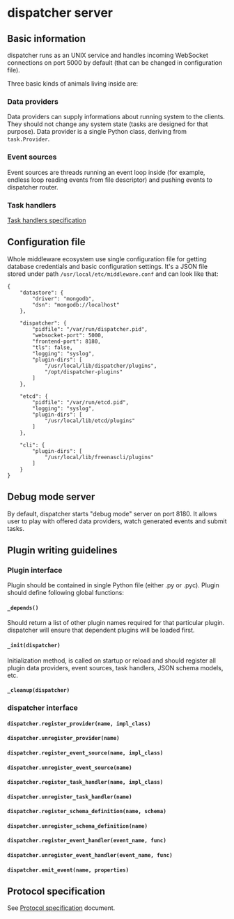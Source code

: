 # dispatcher server

## Basic information

dispatcher runs as an UNIX service and handles incoming WebSocket connections on port 5000 by default (that can be changed in configuration file).

Three basic kinds of animals living inside are:

### Data providers

Data providers can supply informations about running system to the clients. They should not change any system state (tasks are designed for that purpose). Data provider is a single Python class, deriving from `task.Provider`.

### Event sources

Event sources are threads running an event loop inside (for example, endless loop reading events from file descriptor) and pushing events to dispatcher router.

### Task handlers

[Task handlers specification](tasks.md)

## Configuration file

Whole middleware ecosystem use single configuration file for getting database credentials and basic configuration settings. It's a JSON file stored under path `/usr/local/etc/middleware.conf` and can look like that:

```
{
    "datastore": {
        "driver": "mongodb",
        "dsn": "mongodb://localhost"
    },

    "dispatcher": {
        "pidfile": "/var/run/dispatcher.pid",
        "websocket-port": 5000,
        "frontend-port": 8180,
        "tls": false,
        "logging": "syslog",
        "plugin-dirs": [
            "/usr/local/lib/dispatcher/plugins",
            "/opt/dispatcher-plugins"
        ]
    },

    "etcd": {
        "pidfile": "/var/run/etcd.pid",
        "logging": "syslog",
        "plugin-dirs": [
            "/usr/local/lib/etcd/plugins"
        ]
    },

    "cli": {
        "plugin-dirs": [
            "/usr/local/lib/freenascli/plugins"
        ]
    }
}
```

## Debug mode server

By default, dispatcher starts "debug mode" server on port 8180. It allows user to play with offered data providers, watch generated events and submit tasks.

## Plugin writing guidelines

### Plugin interface

Plugin should be contained in single Python file (either .py or .pyc). Plugin should define following global functions:

#### `_depends()`

Should return a list of other plugin names required for that particular plugin. dispatcher will ensure that dependent plugins will be loaded first.

#### `_init(dispatcher)`

Initialization method, is called on startup or reload and should register all plugin data providers, event sources, task handlers, JSON schema models, etc.

#### `_cleanup(dispatcher)`

### dispatcher interface

#### `dispatcher.register_provider(name, impl_class)`

#### `dispatcher.unregister_provider(name)`

#### `dispatcher.register_event_source(name, impl_class)`

#### `dispatcher.unregister_event_source(name)`

#### `dispatcher.register_task_handler(name, impl_class)`

#### `dispatcher.unregister_task_handler(name)`

#### `dispatcher.register_schema_definition(name, schema)`

#### `dispatcher.unregister_schema_definition(name)`

#### `dispatcher.register_event_handler(event_name, func)`

#### `dispatcher.unregister_event_handler(event_name, func)`

#### `dispatcher.emit_event(name, properties)`

## Protocol specification

See [Protocol specification](protocol.md) document.